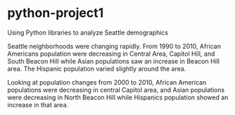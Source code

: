 # python-project1
Using Python libraries to analyze Seattle demographics

Seattle neighborhoods were changing rapidly.
From 1990 to 2010, African Americans population were decreasing in Central Area, Capitol Hill, 
and South Beacon Hill while Asian populations saw an increase in Beacon Hill area.
The Hispanic population varied slightly around the area. 


Looking at population changes from 2000 to 2010, African American populations were decreasing
in central Capitol area, and Asian populations were decreasing in North Beacon Hill 
while Hispanics population showed an increase in that area. 
